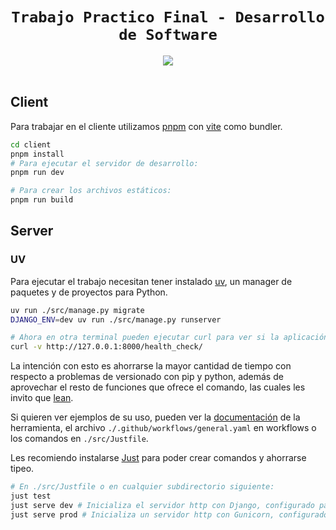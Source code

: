 <h1 align=center><code>Trabajo Practico Final - Desarrollo de Software</code></h1>
<div align=center>
    <a href=https://github.com/lauacosta/desarrollo_software/actions/workflows/general.yaml>
        <img src=https://github.com/lauacosta/desarrollo_software/actions/workflows/general.yaml/badge.svg>
    </a>
</div>
<br>

## Client
Para trabajar en el cliente utilizamos [pnpm](https://pnpm.io/) con [vite](https://vitejs.dev/) como bundler.
``` sh
cd client
pnpm install
# Para ejecutar el servidor de desarrollo:
pnpm run dev

# Para crear los archivos estáticos:
pnpm run build
```

## Server
### UV
Para ejecutar el trabajo necesitan tener instalado [uv](https://docs.astral.sh/uv/), un manager de paquetes y de proyectos para Python. 
``` sh
uv run ./src/manage.py migrate
DJANGO_ENV=dev uv run ./src/manage.py runserver

# Ahora en otra terminal pueden ejecutar curl para ver si la aplicación está funcionando.
curl -v http://127.0.0.1:8000/health_check/

```
La intención con esto es ahorrarse la mayor cantidad de tiempo con respecto a problemas de versionado con pip y python, además de aprovechar el resto de funciones que ofrece el comando, las cuales les invito que [lean](https://docs.astral.sh/uv/getting-started/).

Si quieren ver ejemplos de su uso, pueden ver la [documentación](https://docs.astral.sh/uv/getting-started/) de la herramienta, el archivo `./.github/workflows/general.yaml` en workflows o los comandos en `./src/Justfile`.

Les recomiendo instalarse [Just](https://github.com/casey/just) para poder crear comandos y ahorrarse tipeo.
``` sh
# En ./src/Justfile o en cualquier subdirectorio siguiente:
just test
just serve dev # Inicializa el servidor http con Django, configurado para desarrollo.
just serve prod # Inicializa un servidor http con Gunicorn, configurado para producción.
```
